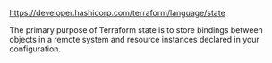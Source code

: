 https://developer.hashicorp.com/terraform/language/state


The primary purpose of Terraform state is to store bindings between objects in a remote system and resource instances declared in your configuration. 